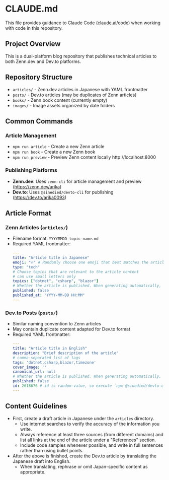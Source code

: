 # CLAUDE.md

This file provides guidance to Claude Code (claude.ai/code) when working with code in this repository.

## Project Overview

This is a dual-platform blog repository that publishes technical articles to both Zenn.dev and Dev.to platforms.

## Repository Structure

- `articles/` - Zenn.dev articles in Japanese with YAML frontmatter
- `posts/` - Dev.to articles (may be duplicates of Zenn articles)
- `books/` - Zenn book content (currently empty)
- `images/` - Image assets organized by date folders

## Common Commands

### Article Management
- `npm run article` - Create a new Zenn article
- `npm run book` - Create a new Zenn book
- `npm run preview` - Preview Zenn content locally http://localhost:8000

### Publishing Platforms
- **Zenn.dev**: Uses `zenn-cli` for article management and preview (https://zenn.dev/arika)
- **Dev.to**: Uses `@sinedied/devto-cli` for publishing (https://dev.to/arika0093)

## Article Format

### Zenn Articles (`articles/`)
- Filename format: `YYYYMMDD-topic-name.md`
- Required YAML frontmatter:
  ```yaml
  ---
  title: "Article title in Japanese"
  emoji: "🔥" # Randomly choose one emoji that best matches the article content
  type: "tech"
  # Choose topics that are relevant to the article content
  # can use small letters only
  topics: ["dotnet", "csharp", "blazor"] 
  # Whether the article is published. When generating automatically, set this to false initially.
  published: false
  published_at: "YYYY-MM-DD HH:MM"
  ---
  ```

### Dev.to Posts (`posts/`)
- Similar naming convention to Zenn articles
- May contain duplicate content adapted for Dev.to format
- Required YAML frontmatter:
  ```yaml
  ---
  title: "Article title in English"
  description: "Brief description of the article"
  # comma-separated list of tags
  tags: 'dotnet,csharp,blazor,timezone'
  cover_image: ''
  canonical_url: null
  # Whether the article is published. When generating automatically, set this to false initially.
  published: false
  id: 2618676 # id is random-value, so execute `npx @sinedied/devto-cli publish` to get a new id
  ---
  ```

## Content Guidelines

- First, create a draft article in Japanese under the `articles` directory.
  - Use internet searches to verify the accuracy of the information you write.
  - Always reference at least three sources (from different domains) and list all links at the end of the article under a "References" section.
  - Include code samples whenever possible, and write in full sentences rather than using bullet points.
- After the above is finished, create the Dev.to article by translating the Japanese draft into English.
  - When translating, rephrase or omit Japan-specific content as appropriate.